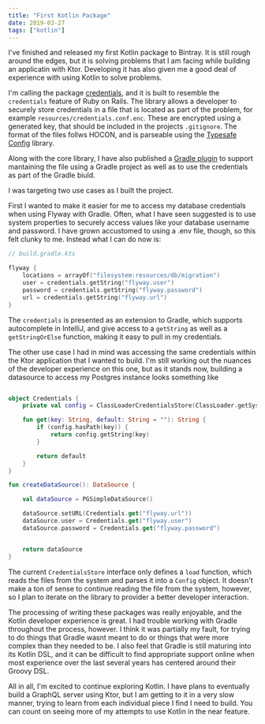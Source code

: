 ```yaml
---
title: "First Kotlin Package"
date: 2019-03-27
tags: ["kotlin"]
---
```


I've finished and released my first Kotlin package to Bintray. It is still rough around the edges, but it is
solving problems that I am facing while building an applicatin with Ktor. Developing it has also given
me a good deal of experience with using Kotlin to solve problems.

I'm calling the package [credentials](https://bintray.com/camuthig/maven/credentials-core), and it is built to resemble the `credentials` feature of Ruby on Rails. The library
allows a developer to securely store credentials in a file that is located as part of the problem, for example
`resources/credentials.conf.enc`. These are encrypted using a generated key, that should be included in the projects
`.gitignore`. The format of the files follws HOCON, and is parseable using the [Typesafe Config]() library.

Along with the core library, I have also published a [Gradle plugin](https://bintray.com/camuthig/maven/credentials-gradle)
to support mantaining the file using a Gradle project as well as to use the credentials as part of the Gradle biuld.

I was targeting two use cases as I built the project.

First I wanted to make it easier for me to access my database credentials when using Flyway with Gradle. Often, what I have
seen suggested is to use system properties to securely access values like your database username and password. I have grown
accustomed to using a .env file, though, so this felt clunky to me. Instead what I can do now is:

```kotlin
// build.gradle.kts

flyway {
    locations = arrayOf("filesystem:resources/db/migration")
    user = credentials.getString("flyway.user")
    password = credentials.getString("flyway.password")
    url = credentials.getString("flyway.url")
}
```

The `credentials` is presented as an extension to Gradle, which supports autocomplete in IntelliJ, and give access to a
`getString` as well as a `getStringOrElse` function, making it easy to pull in my credentials.

The other use case I had in mind was accessing the same credentials within the Ktor application that I wanted to build.
I'm still working out the nuances of the developer experience on this one, but as it stands now, building a datasource to
access my Postgres instance looks something like

```kotlin

object Credentials {
    private val config = ClassLoaderCredentialsStore(ClassLoader.getSystemClassLoader()).load()

    fun get(key: String, default: String = ""): String {
        if (config.hasPath(key)) {
            return config.getString(key)
        }

        return default
    }
}

fun createDataSource(): DataSource {

    val dataSource = PGSimpleDataSource()

    dataSource.setURL(Credentials.get("flyway.url"))
    dataSource.user = Credentials.get("flyway.user")
    dataSource.password = Credentials.get("flyway.password")


    return dataSource
}
```

The current `CredentialsStore` interface only defines a `load` function, which reads the files from the system and parses it
into a `Config` object. It doesn't make a ton of sense to continue reading the file from the system, however, so I plan to
iterate on the library to provider a better developer interaction.

The processing of writing these packages was really enjoyable, and the Kotlin developer experience is great. I had trouble
working with Gradle throughout the process, however. I think it was partially my fault, for trying to do things that Gradle
wasnt meant to do or things that were more complex than they needed to be. I also feel that Gradle is still maturing into its
Kotlin DSL, and it can be difficult to find appropriate support online when most experience over the last several years has
centered around their Groovy DSL.

All in all, I'm excited to continue exploring Kotlin. I have plans to eventually build a GraphQL server using Ktor, but I am
getting to it in a very slow manner, trying to learn from each individual piece I find I need to build. You can count on
seeing more of my attempts to use Kotlin in the near feature.